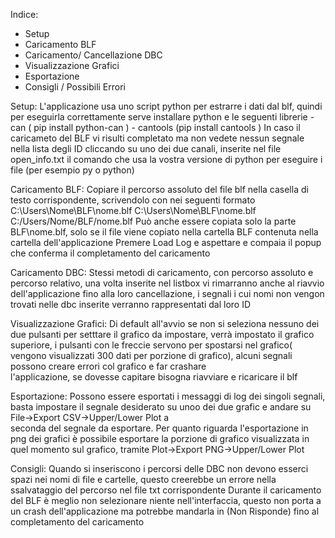 Indice:
  - Setup
  - Caricamento BLF
  - Caricamento/ Cancellazione DBC
  - Visualizzazione Grafici
  - Esportazione
  - Consigli / Possibili Errori

Setup: L'applicazione usa uno script python per estrarre i dati dal blf, quindi per eseguirla correttamente serve installare python e le seguenti librerie
       - can ( pip install python-can )
       - cantools (pip install cantools )
       In caso il caricameto del BLF vi risulti completato ma non vedete nessun segnale nella lista degli ID cliccando su uno dei due canali, inserite nel file open_info.txt
       il comando che usa la vostra versione di python per eseguire i file (per esempio py o python)

Caricamento BLF: Copiare il percorso assoluto del file blf nella casella di testo corrispondente, scrivendolo con nei seguenti formato
                 C:\\Users\\Nome\\BLF\\nome.blf
                 C:\Users\Nome\BLF\nome.blf
                 C:/Users/Nome/BLF/nome.blf
                 Può anche essere copiata solo la parte BLF\\nome.blf, solo se il file viene copiato nella cartella BLF contenuta nella cartella dell'applicazione
                 Premere Load Log e aspettare e compaia il popup che conferma il completamento del caricamento
                 
Caricamento DBC: Stessi metodi di caricamento, con percorso assoluto e percorso relativo, una volta inserite nel listbox vi rimarranno anche al riavvio dell'applicazione fino
                 alla loro cancellazione, i segnali i cui nomi non vengon trovati nelle dbc inserite verranno rappresentati dal loro ID

Visualizzazione Grafici: Di default all'avvio se non si seleziona nessuno dei due pulsanti per setttare il grafico da impostare, verrà impostato il grafico superiore, i pulsanti con le freccie
                         servono per spostarsi nel grafico( vengono visualizzati 300 dati per porzione di grafico), alcuni segnali possono creare errori col grafico e far crashare     
                         l'applicazione, se dovesse capitare bisogna riavviare e ricaricare il blf
                         
Esportazione: Possono essere esportati i messaggi di log dei singoli segnali, basta impostare il segnale desiderato su unoo dei due grafic e andare su File->Export CSV->Upper/Lower Plot a     
              seconda del segnale da esportare.
              Per quanto riguarda l'esportazione in png dei grafici è possibile esportare la porzione di grafico visualizzata in quel momento sul grafico, 
              tramite Plot->Export PNG->Upper/Lower Plot

Consigli: Quando si inseriscono i percorsi delle DBC non devono esserci spazi nei nomi di file e cartelle, questo creerebbe un errore nella ssalvataggio del percorso nel file txt 
          corrispondente
          Durante il caricamento del BLF è meglio non selezionare niente nell'interfaccia, questo non porta a un crash dell'applicazione ma potrebbe mandarla in (Non Risponde) fino al 
          completamento del caricamento

